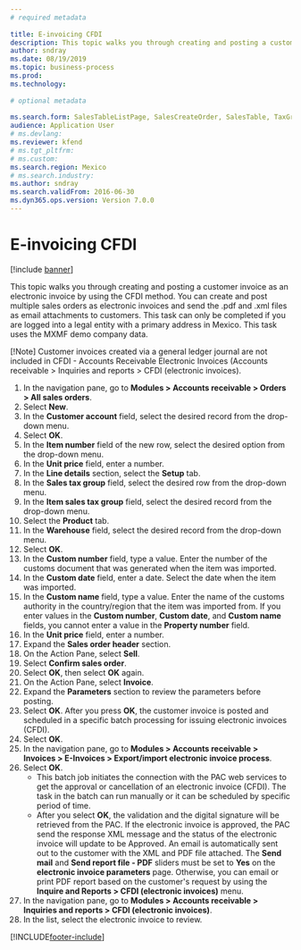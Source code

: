 ```yaml
--- 
# required metadata 
 
title: E-invoicing CFDI
description: This topic walks you through creating and posting a customer invoice as an electronic invoice by using the CFDI method. 
author: sndray
ms.date: 08/19/2019
ms.topic: business-process 
ms.prod:  
ms.technology:  
 
# optional metadata 
 
ms.search.form: SalesTableListPage, SalesCreateOrder, SalesTable, TaxGroupLookup, InventLocationIdLookup, SalesEditLines,  EInvoiceCFDIJournal_AR   
audience: Application User 
# ms.devlang:  
ms.reviewer: kfend
# ms.tgt_pltfrm:  
# ms.custom:  
ms.search.region: Mexico
# ms.search.industry: 
ms.author: sndray
ms.search.validFrom: 2016-06-30 
ms.dyn365.ops.version: Version 7.0.0 
---
```

# E-invoicing CFDI

[!include [banner](../../includes/banner.md)]

This topic walks you through creating and posting a customer invoice as an electronic invoice by using the CFDI method. You can create and post multiple sales orders as electronic invoices and send the .pdf and .xml files as email attachments to customers. This task can only be completed if you are logged into a legal entity with a primary address in Mexico. This task uses the MXMF demo company data.

[!Note] Customer invoices created via a general ledger journal are not included in CFDI - Accounts Receivable Electronic Invoices (Accounts receivable &gt; Inquiries and reports &gt; CFDI (electronic invoices).

1. In the navigation pane, go to **Modules > Accounts receivable > Orders > All sales orders**.
2. Select **New**.
3. In the **Customer account** field, select the desired record from the drop-down menu.
4. Select **OK**.
5. In the **Item number** field of the new row, select the desired option from the drop-down menu.
6. In the **Unit price** field, enter a number.
7. In the **Line details** section, select the **Setup** tab.
8. In the **Sales tax group** field, select the desired row from the drop-down menu.
9. In the **Item sales tax group** field, select the desired record from the drop-down menu.
10. Select the **Product** tab.
11. In the **Warehouse** field, select the desired record from the drop-down menu.
12. Select **OK**.
13. In the **Custom number** field, type a value. Enter the number of the customs document that was generated when the item was imported.  
14. In the **Custom date** field, enter a date. Select the date when the item was imported.  
15. In the **Custom name** field, type a value. Enter the name of the customs authority in the country/region that the item was imported from. If you enter values in the **Custom number**, **Custom date**, and **Custom name** fields, you cannot enter a value in the **Property number** field.  
16. In the **Unit price** field, enter a number.
17. Expand the **Sales order header** section.
18. On the Action Pane, select **Sell**.
19. Select **Confirm sales order**.
20. Select **OK**, then select **OK** again.
21. On the Action Pane, select **Invoice**.
22. Expand the **Parameters** section to review the parameters before posting.
23. Select **OK**. After you press **OK**, the customer invoice is posted and scheduled in a specific batch processing for issuing electronic invoices (CFDI).  
24. Select **OK**.
25. In the navigation pane, go to **Modules > Accounts receivable > Invoices > E-Invoices > Export/import electronic invoice process**.
26. Select **OK**.
    - This batch job initiates the connection with the PAC web services to get the approval or cancellation of an electronic invoice (CFDI). The task in the batch can run manually or it can be scheduled by specific period of time.  
    - After you select **OK**, the validation and the digital signature will be retrieved from the PAC. If the electronic invoice is approved, the PAC send the response XML message and the status of the electronic invoice will update to be Approved. An email is automatically sent out to the customer with the XML and PDF file attached. The **Send mail** and **Send report file - PDF** sliders must be set to **Yes** on the **electronic invoice parameters** page. Otherwise, you can email or print PDF report based on the customer's request by using the **Inquire and Reports > CFDI (electronic invoices)** menu.  
27. In the navigation pane, go to **Modules > Accounts receivable > Inquiries and reports > CFDI (electronic invoices)**.
28. In the list, select the electronic invoice to review.



[!INCLUDE[footer-include](../../../includes/footer-banner.md)]

